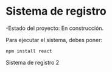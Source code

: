 <h1>Sistema de registro</h1>
-Estado del proyecto: En construcción.

Para ejecutar el sistema, debes poner:

`npm install react`

Sistema de registro 2
